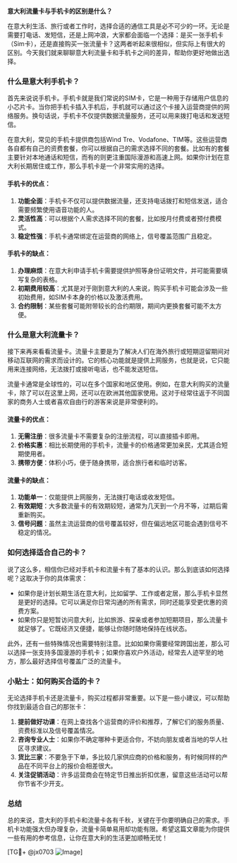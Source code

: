 **意大利流量卡与手机卡的区别是什么？**

在意大利生活、旅行或者工作时，选择合适的通信工具是必不可少的一环。无论是需要打电话、发短信，还是上网冲浪，大家都会面临一个选择：是买一张手机卡（Sim卡），还是直接购买一张流量卡？这两者听起来很相似，但实际上有很大的区别。今天我们就来聊聊意大利流量卡和手机卡之间的差异，帮助你更好地做出选择。

### 什么是意大利手机卡？

首先来说说手机卡。手机卡就是我们常说的SIM卡，它是一种用于存储用户信息的小芯片卡。当你把手机卡插入手机后，手机就可以通过这个卡接入运营商提供的网络服务。换句话说，手机卡不仅提供数据流量服务，还可以用来拨打电话和发送短信。

在意大利，常见的手机卡提供商包括Wind Tre、Vodafone、TIM等。这些运营商各自都有自己的资费套餐，你可以根据自己的需求选择不同的套餐。比如有的套餐主要针对本地通话和短信，而有的则更注重国际漫游和高速上网。如果你计划在意大利长期居住或工作，那么手机卡是一个非常实用的选择。

#### 手机卡的优点：
1. **功能全面**：手机卡不仅可以提供数据流量，还支持电话拨打和短信发送，适合需要频繁使用语音功能的人。
2. **灵活性高**：可以根据个人需求选择不同的套餐，比如按月付费或者预付费模式。
3. **稳定性强**：手机卡通常绑定在运营商的网络上，信号覆盖范围广且稳定。

#### 手机卡的缺点：
1. **办理麻烦**：在意大利申请手机卡需要提供护照等身份证明文件，并可能需要填写复杂的表格。
2. **初期费用较高**：尤其是对于刚到意大利的人来说，购买手机卡可能会涉及一些初始费用，如SIM卡本身的价格以及激活费用。
3. **合约限制**：某些套餐可能附带较长的合约期限，期间内更换套餐可能不太方便。

### 什么是意大利流量卡？

接下来再来看看流量卡。流量卡主要是为了解决人们在海外旅行或短期逗留期间对移动互联网的需求而设计的。它的核心功能就是提供上网服务，也就是说，它只能用来连接网络，无法拨打或接听电话，也不能发送短信。

流量卡通常是全球性的，可以在多个国家和地区使用。例如，在意大利购买的流量卡，除了可以在这里上网，还可以在欧洲其他国家使用。这对于经常往返于不同国家的商务人士或者喜欢自由行的游客来说是非常便利的。

#### 流量卡的优点：
1. **无需注册**：很多流量卡不需要复杂的注册流程，可以直接插卡即用。
2. **价格实惠**：相比长期使用的手机卡，流量卡的价格通常更加亲民，尤其适合短期使用者。
3. **携带方便**：体积小巧，便于随身携带，适合旅行者和临时访客。

#### 流量卡的缺点：
1. **功能单一**：仅能提供上网服务，无法拨打电话或收发短信。
2. **有效期短**：大多数流量卡的有效期较短，通常为几天到一个月不等，过期后需重新购买。
3. **信号问题**：虽然主流运营商的信号覆盖较好，但在偏远地区可能会遇到信号不稳定的情况。

### 如何选择适合自己的卡？

说了这么多，相信你已经对手机卡和流量卡有了基本的认识。那么到底该如何选择呢？这取决于你的具体需求：

- 如果你是计划长期生活在意大利，比如留学、工作或者定居，那么手机卡显然是更好的选择。它可以满足你日常沟通的所有需求，同时还能享受更优惠的资费方案。
- 如果你只是短暂访问意大利，比如旅游、探亲或者参加短期项目，那么流量卡就足够了。它既经济又便捷，能够让你随时随地保持在线状态。

此外，还有一些特殊情况也需要特别注意。比如如果你需要经常跨国出差，那么可以选择一张支持多国漫游的手机卡；如果你喜欢户外活动，经常去人迹罕至的地方，那么最好选择信号覆盖广泛的流量卡。

### 小贴士：如何购买合适的卡？

无论选择手机卡还是流量卡，购买过程都非常重要。以下是一些小建议，可以帮助你找到最适合自己的那张卡：

1. **提前做好功课**：在网上查找各个运营商的评价和推荐，了解它们的服务质量、资费标准以及信号覆盖情况。
2. **咨询专业人士**：如果你不确定哪种卡更适合你，不妨向朋友或者当地的华人社区寻求建议。
3. **货比三家**：不要急于下单，多比较几家供应商的价格和服务，有时候同样的产品在不同平台上的报价会相差很大。
4. **关注促销活动**：许多运营商会在特定节日推出折扣优惠，留意这些活动可以帮你节省不少开支。

### 总结

总的来说，意大利的手机卡和流量卡各有千秋，关键在于你要明确自己的需求。手机卡功能强大但办理复杂，流量卡简单易用却功能有限。希望这篇文章能为你提供一些有用的参考信息，让你在意大利的生活更加顺畅无忧！

[TG💪+ @jx0703 ![Image](https://github.com/user-attachments/assets/dbca1d08-cadb-493c-b0ec-ad6f7a83f270)]